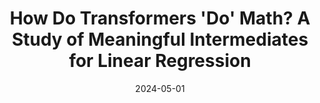 ---
title: "How Do Transformers 'Do' Math? A Study of Meaningful Intermediates for Linear Regression"
collection: papers
category: manuscripts
permalink: /paper/2024-transformers-math
excerpt: 'Investigating how transformers perform mathematical operations through analysis of intermediate representations in linear regression tasks.'
date: 2024-05-01
paperurl: '/files/Transformers-Math-Paper.pdf'
slidesurl: '/files/Transformers-Math-Poster.pdf'
citation: 'McManus, M. (2024). &quot;How Do Transformers Do Math? A Study of Meaningful Intermediates for Linear Regression.&quot;'
---